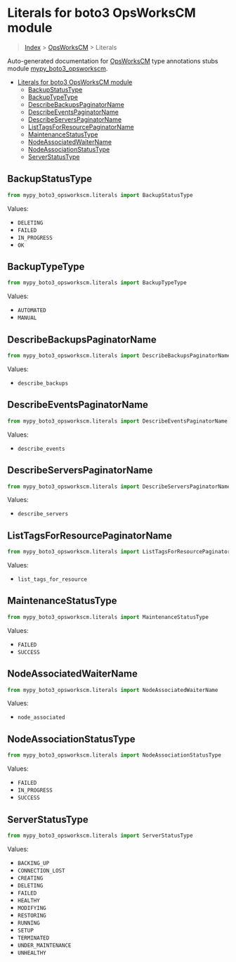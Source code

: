 # Literals for boto3 OpsWorksCM module

> [Index](..) > [OpsWorksCM](.) > Literals

Auto-generated documentation for
[OpsWorksCM](https://boto3.amazonaws.com/v1/documentation/api/1.17.77/reference/services/opsworkscm.html#OpsWorksCM)
type annotations stubs module
[mypy_boto3_opsworkscm](https://pypi.org/project/mypy-boto3-opsworkscm/).

- [Literals for boto3 OpsWorksCM module](#literals-for-boto3-opsworkscm-module)
  - [BackupStatusType](#backupstatustype)
  - [BackupTypeType](#backuptypetype)
  - [DescribeBackupsPaginatorName](#describebackupspaginatorname)
  - [DescribeEventsPaginatorName](#describeeventspaginatorname)
  - [DescribeServersPaginatorName](#describeserverspaginatorname)
  - [ListTagsForResourcePaginatorName](#listtagsforresourcepaginatorname)
  - [MaintenanceStatusType](#maintenancestatustype)
  - [NodeAssociatedWaiterName](#nodeassociatedwaitername)
  - [NodeAssociationStatusType](#nodeassociationstatustype)
  - [ServerStatusType](#serverstatustype)

## BackupStatusType

```python
from mypy_boto3_opsworkscm.literals import BackupStatusType
```

Values:

- `DELETING`
- `FAILED`
- `IN_PROGRESS`
- `OK`

## BackupTypeType

```python
from mypy_boto3_opsworkscm.literals import BackupTypeType
```

Values:

- `AUTOMATED`
- `MANUAL`

## DescribeBackupsPaginatorName

```python
from mypy_boto3_opsworkscm.literals import DescribeBackupsPaginatorName
```

Values:

- `describe_backups`

## DescribeEventsPaginatorName

```python
from mypy_boto3_opsworkscm.literals import DescribeEventsPaginatorName
```

Values:

- `describe_events`

## DescribeServersPaginatorName

```python
from mypy_boto3_opsworkscm.literals import DescribeServersPaginatorName
```

Values:

- `describe_servers`

## ListTagsForResourcePaginatorName

```python
from mypy_boto3_opsworkscm.literals import ListTagsForResourcePaginatorName
```

Values:

- `list_tags_for_resource`

## MaintenanceStatusType

```python
from mypy_boto3_opsworkscm.literals import MaintenanceStatusType
```

Values:

- `FAILED`
- `SUCCESS`

## NodeAssociatedWaiterName

```python
from mypy_boto3_opsworkscm.literals import NodeAssociatedWaiterName
```

Values:

- `node_associated`

## NodeAssociationStatusType

```python
from mypy_boto3_opsworkscm.literals import NodeAssociationStatusType
```

Values:

- `FAILED`
- `IN_PROGRESS`
- `SUCCESS`

## ServerStatusType

```python
from mypy_boto3_opsworkscm.literals import ServerStatusType
```

Values:

- `BACKING_UP`
- `CONNECTION_LOST`
- `CREATING`
- `DELETING`
- `FAILED`
- `HEALTHY`
- `MODIFYING`
- `RESTORING`
- `RUNNING`
- `SETUP`
- `TERMINATED`
- `UNDER_MAINTENANCE`
- `UNHEALTHY`
